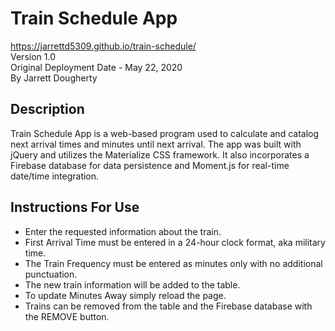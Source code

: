 # Train Schedule App
<https://jarrettd5309.github.io/train-schedule/> \
Version 1.0 \
Original Deployment Date - May 22, 2020\
By Jarrett Dougherty


## Description
Train Schedule App is a web-based program used to calculate and catalog next arrival times and minutes until next arrival. The app was built with jQuery and utilizes the Materialize CSS framework. It also incorporates a Firebase database for data persistence and Moment.js for real-time date/time integration.

## Instructions For Use
* Enter the requested information about the train.
* First Arrival Time must be entered in a 24-hour clock format, aka military time.
* The Train Frequency must be entered as minutes only with no additional punctuation.
* The new train information will be added to the table.
* To update Minutes Away simply reload the page.
* Trains can be removed from the table and the Firebase database with the REMOVE button.